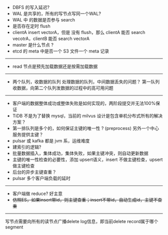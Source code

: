 - DBFS 的写入延迟?
- WAL 是共享的，所有的写节点写同一个WAL? 
- WAL 中 的数据是否参与 search
- 是否存在定时 flush
- clientA insert vectorA，但是 没有 flush，那么 clientA 能否 search vecotrA，clientB 能否 search  vectorA
- master 是什么节点 ?
- etcd 的 meta 中是否一个 S3 文件一个  meta 记录

---

- read 节点是预先加载数据还是按需加载数据

---
- 两个队列，收数据的队列 处理数据的队列，中间数据丢失的问题？ 第一队列收数据，向第二个队列发数据的过程中的高可用问题

---
- 客户端的数据整体成功或整体失败是如何实现的，两阶段提交并无法100%保证
- TiDB 不是为了替换 mysql，当前的 milvus 设计是包含单机分布式所有的解决方案？
- 第一排队列是多个的，如何保证主键的唯一性 ? (preprocess) 另外一个中心服务提供主键？
- pulsar 或 kafka 都是 jvm 系，运维难度
- 建索引的逻辑?
- 批量数据插入，集体成功，集体失败，如果主键冲突，则自动更新数据
- 主键的唯一性检查的必要性，添加 upsert语义，insert 不做主键检查，upsert做主键检查
- 后台的异步主键查重？
- pulsar 多个客户端负载的延时

---
- 客户端做 reduce? 好主意
- ~~仿照ES，如果insert带id，则主键查重；insert不带id，自动生成id，主键不查重~~

---
写节点需要向所有的读节点广播delete log信息，即当前delete record属于哪个segment